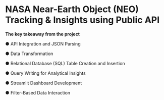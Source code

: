 # NASA Near-Earth Object (NEO) Tracking &amp; Insights using Public API
**The key takeaway from the project**

●	API Integration and JSON Parsing

●	 Data Transformation 

●	Relational Database (SQL) Table Creation and Insertion

●	Query Writing for Analytical Insights

●	Streamlit Dashboard Development

●	Filter-Based Data Interaction


